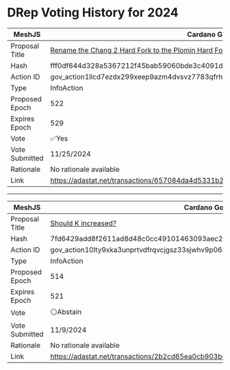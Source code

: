 # DRep Voting History for 2024

| MeshJS      | Cardano Governance Actions |
| -------------- | ------------------------------------------------------- |
| Proposal Title | [Rename the Chang 2 Hard Fork to the Plomin Hard Fork](https://adastat.net/governances/fff0df644d328a5367212f45bab59060bde3c4091dc96c723062896fd619731400) |
| Hash           | fff0df644d328a5367212f45bab59060bde3c4091dc96c723062896fd619731400 |
| Action ID      | gov_action1llcd7ezdx299xeep9azm4dvsvz7783qfrhykcu3sv2ykl4sewv2qq4myfpk |
| Type           | InfoAction |
| Proposed Epoch | 522 |
| Expires Epoch  | 529 |
| Vote           | ✅Yes |
| Vote Submitted | 11/25/2024 |
| Rationale       | No rationale available |
|Link|https://adastat.net/transactions/657084da4d5331b22d3c4d16778a4c9aec7e1a71e573fca9e3abaa241545f0f4 |


---

| MeshJS      | Cardano Governance Actions |
| -------------- | ------------------------------------------------------- |
| Proposal Title | [Should K increased?](https://adastat.net/governances/7fd6429add8f2611ad8d48c0cc49101463093aec285faea402e8cfde78ea58d700) |
| Hash           | 7fd6429add8f2611ad8d48c0cc49101463093aec285faea402e8cfde78ea58d700 |
| Action ID      | gov_action10lty9xka3unprtvdfrqvcjgsz33sjwhv9p06afqzar8au782trtsq7dhd95 |
| Type           | InfoAction |
| Proposed Epoch | 514 |
| Expires Epoch  | 521 |
| Vote           | ⚪Abstain |
| Vote Submitted | 11/9/2024 |
| Rationale       | No rationale available |
|Link|https://adastat.net/transactions/2b2cd65ea0cb903b07f93cf15bcde1129513c064a6db2af9fba48e90aca3ef9f |

